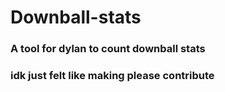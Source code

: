 # Downball-stats

### A tool for dylan to count downball stats 
### idk just felt like making please contribute
